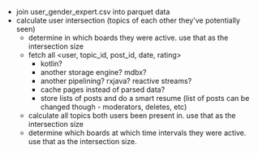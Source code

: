 * join user_gender_expert.csv into parquet data
* calculate user intersection (topics of each other they've potentially seen)
  - determine in which boards they were active. use that as the intersection size
  - fetch all <user, topic_id, post_id, date, rating>
    + kotlin?
    + another storage engine? mdbx?
    + another pipelining? rxjava? reactive streams?
    + cache pages instead of parsed data?
    + store lists of posts and do a smart resume (list of posts can be changed though - moderators, deletes, etc)
  - calculate all topics both users been present in. use that as the intersection size
  - determine which boards at which time intervals they were active. use that as the intersection size. 
